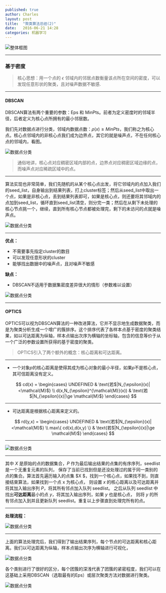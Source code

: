 ```yaml
---
published: true
author: Charles
layout: post
title:  "聚类算法总结(2)"
date:   2016-06-21 14:28
categories: 机器学习
---
```


![整体框图][1]

---

### 基于密度

> 核心思想：用一个点的 $\epsilon$ 邻域内的邻居点数衡量该点所在空间的密度，可以发现任意形状的聚类，且对噪声数据不敏感.

---

#### DBSCAN

DBSCAN算法有两个重要的参数：Eps 和 MinPts。前者为定义密度时的邻域半径，后者定义为核心点所拥有的最小邻居数。

我们先对数据点进行分类，邻域内数据点数：$\rho(x) \ge MinPts$，我们称之为核心点。核心点邻域内的非核心点我们成为边界点，其它的就是噪声点，不在任何核心点的邻域内，看图。

![数据点分类][2]

> 通俗地讲，核心点对应稠密区域内部的点，边界点对应稠密区域边缘的点，而噪声点对应稀疏区域中的点。

---

算法实现也非常简单，我们先随机的从某个核心点出发，将它邻域内的点加入我们的seed_list，自身输出到结果列表，打上cluster标签；然后从seed_list中取出一个点，如果是非核心点，丢到结果列表即可，如果是核心点，则还要将其邻域内的点加到seed_list，循环直到seed_list清空，则分完一类；然后在从剩下未处理的核心节点挑一个，继续，直到所有核心节点都被处理完，剩下的未访问的点就是噪声点。

![数据点分类][3]

---

**优点：**

- 不需要事先指定cluster的数目
- 可以发现任意形状的cluster
- 能够找出数据中的噪声点，且对噪声不敏感

**缺点：**

- DBSCAN不适用于数据集密度差异很大的情形（参数难以设置）

![数据点分类][4]

---

#### OPTICS

OPTICS可以视为DBSCAN算法的一种改进算法，它并不显示地生成数据聚类，而是为聚类分析生成一个增广的簇排序。这个排序代表了各样本点基于密度的聚类结果，如以可达距离为纵轴，样本点输出次序为横轴的坐标轴，包含的信息等价于从一个广泛的参数设置所获得的基于密度的聚类。

> OPTICS引入了两个额外的概念：核心距离和可达距离。

---

- 一个对象$p$的核心距离是使得其成为核心对象的最小半径，如果$p$不是核心点，其可信距离没有定义。

$$
cd(x) =
\begin{cases}
UNDEFINED   &  \text{若$|N_{\epsilon}(x)|<\mathcal{M}$} \\
d(x,N_{\epsilon}^{\mathcal{M}}(x)) &  \text{若$|N_{\epsilon}(x)|\ge \mathcal{M}$}
\end{cases}
$$

---

- 可达距离是根据核心距离来定义的。

$$
rd(y,x) =
\begin{cases}
UNDEFINED   &  \text{若$|N_{\epsilon}(x)|<\mathcal{M}$} \\
max\{ cd(x),d(x,y) \} &  \text{若$|N_{\epsilon}(x)|\ge \mathcal{M}$}
\end{cases}
$$

---

![数据点分类][5]

---

其中 $X$ 是原始的点的数据集合，$P$ 作为最后输出结果的点集的有序序列，seedlist 是一个无重复元素的队列， 保存了当前已找到但是还没处理过的属于同一类别的点的集合。算法首先遍历输入的点集 $X $，找到一个核心点，如果找不到，则直接结束算法，如果找到一个点 x 为核心点， 则设置 $x$ 的核心距离以及可达距离并将其加入输出序列 $P$，将其所有邻点加入队列 seedlist。 之后从队列 seedlist 中找出**可达距离**最小的点 $y$，将其加入输出序列，如果 $y$ 也是核心点， 则将 $y$ 的所有邻点加入到并且更新队列 seedlist。重复以上步骤直到处理完所有的点。

---

**处理流程：**

![数据点分类][7]

---

上面的算法处理完后，我们得到了输出结果序列，每个节点的可达距离和核心距离。我们以可达距离为纵轴，样本点输出次序为横轴进行可视化，

![数据点分类][6]

各个类别进行了很好的区分，每个团簇的深浅代表了团簇的紧密程度，我们可以在这基础上采用DBSCAN（选取最有的Eps）或层次聚类方法对数据进行聚类。

![数据点分类][8]

[1]:http://7xjbdi.com1.z0.glb.clouddn.com/%E8%81%9A%E7%B1%BB%E7%AE%97%E6%B3%95.png
[2]:http://7xjbdi.com1.z0.glb.clouddn.com/2000px-DBSCAN.svg.png?imageView2/2/w/400
[3]:http://7xjbdi.com1.z0.glb.clouddn.com/dbscan-example.png?imageView2/2/w/400
[4]:http://7xjbdi.com1.z0.glb.clouddn.com/dbscan_drawback.gif
[5]:http://7xjbdi.com1.z0.glb.clouddn.com/optics_cd.png?imageView2/2/w/500
[6]:http://7xjbdi.com1.z0.glb.clouddn.com/OPTICS.svg.png
[7]:http://7xjbdi.com1.z0.glb.clouddn.com/optics_steps.png?imageView2/2/w/500
[8]:http://7xjbdi.com1.z0.glb.clouddn.com/optics_2.png?imageView2/2/w/500


[^1]: [聚类方法](https://www.zybuluo.com/frank-shaw/note/117235)
[^2]: [聚类算法初探（五）DBSCAN](http://blog.csdn.net/itplus/article/details/10088625)
[^3]: [K-means聚类算法](http://www.cnblogs.com/jerrylead/archive/2011/04/06/2006910.html)
